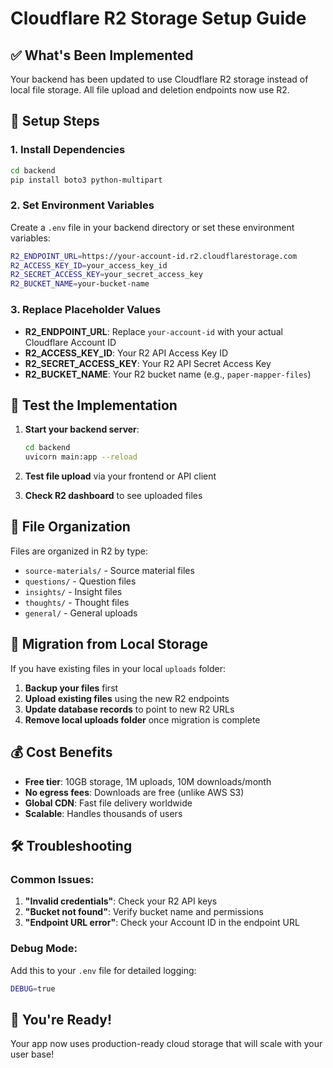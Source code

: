 # Cloudflare R2 Storage Setup Guide

## ✅ What's Been Implemented

Your backend has been updated to use Cloudflare R2 storage instead of local file storage. All file upload and deletion endpoints now use R2.

## 🔧 Setup Steps

### 1. Install Dependencies
```bash
cd backend
pip install boto3 python-multipart
```

### 2. Set Environment Variables
Create a `.env` file in your backend directory or set these environment variables:

```bash
R2_ENDPOINT_URL=https://your-account-id.r2.cloudflarestorage.com
R2_ACCESS_KEY_ID=your_access_key_id
R2_SECRET_ACCESS_KEY=your_secret_access_key
R2_BUCKET_NAME=your-bucket-name
```

### 3. Replace Placeholder Values
- **R2_ENDPOINT_URL**: Replace `your-account-id` with your actual Cloudflare Account ID
- **R2_ACCESS_KEY_ID**: Your R2 API Access Key ID
- **R2_SECRET_ACCESS_KEY**: Your R2 API Secret Access Key  
- **R2_BUCKET_NAME**: Your R2 bucket name (e.g., `paper-mapper-files`)

## 🚀 Test the Implementation

1. **Start your backend server**:
   ```bash
   cd backend
   uvicorn main:app --reload
   ```

2. **Test file upload** via your frontend or API client

3. **Check R2 dashboard** to see uploaded files

## 📁 File Organization

Files are organized in R2 by type:
- `source-materials/` - Source material files
- `questions/` - Question files  
- `insights/` - Insight files
- `thoughts/` - Thought files
- `general/` - General uploads

## 🔄 Migration from Local Storage

If you have existing files in your local `uploads` folder:

1. **Backup your files** first
2. **Upload existing files** using the new R2 endpoints
3. **Update database records** to point to new R2 URLs
4. **Remove local uploads folder** once migration is complete

## 💰 Cost Benefits

- **Free tier**: 10GB storage, 1M uploads, 10M downloads/month
- **No egress fees**: Downloads are free (unlike AWS S3)
- **Global CDN**: Fast file delivery worldwide
- **Scalable**: Handles thousands of users

## 🛠️ Troubleshooting

### Common Issues:
1. **"Invalid credentials"**: Check your R2 API keys
2. **"Bucket not found"**: Verify bucket name and permissions
3. **"Endpoint URL error"**: Check your Account ID in the endpoint URL

### Debug Mode:
Add this to your `.env` file for detailed logging:
```bash
DEBUG=true
```

## 🎉 You're Ready!

Your app now uses production-ready cloud storage that will scale with your user base! 